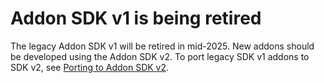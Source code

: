 # Addon SDK v1 is being retired

The legacy Addon SDK v1 will be retired in mid-2025. New addons should be developed using the Addon SDK v2. To port legacy SDK v1 addons to SDK v2, see [Porting to Addon SDK v2](https://www.construct.net/en/make-games/manuals/addon-sdk/guide/porting-addon-sdk-v2).